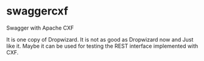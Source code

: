 # swaggercxf
Swagger with Apache CXF

It is one copy of Dropwizard.
It is not as good as Dropwizard now and Just like it.
Maybe it can be used for testing the REST interface implemented with CXF.
